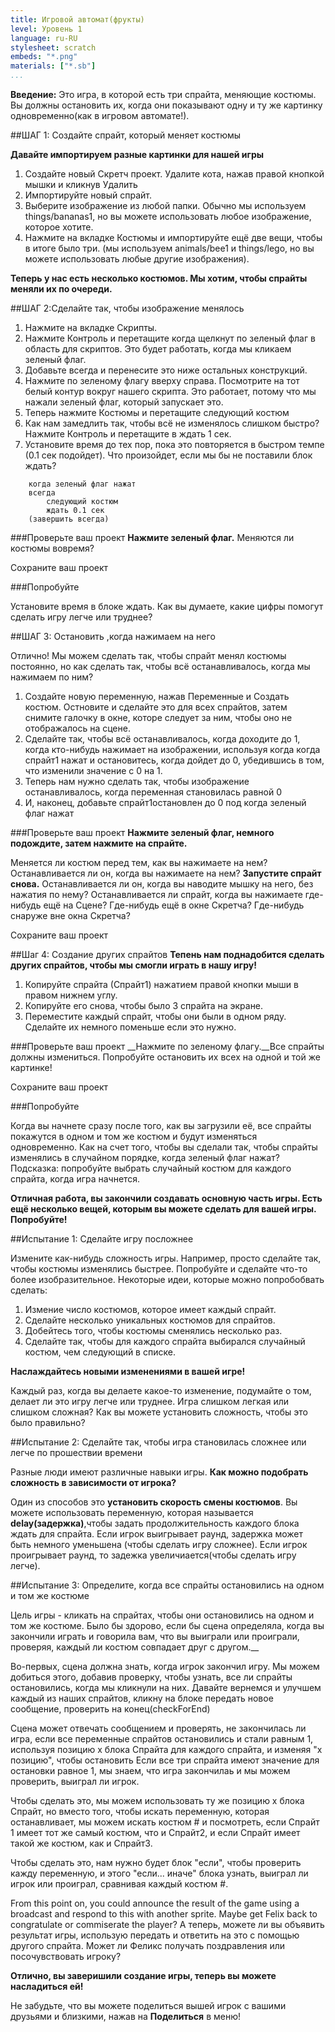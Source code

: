 ```yaml
---
title: Игровой автомат(фрукты)
level: Уровень 1
language: ru-RU
stylesheet: scratch
embeds: "*.png"
materials: ["*.sb"]
...
```


__Введение:__
Это игра, в которой есть три спрайта, меняющие костюмы. Вы должны остановить их, когда они показывают одну и ту же картинку одновременно(как в игровом автомате!).

##ШАГ 1: Создайте спрайт, который меняет костюмы

__Давайте импортируем разные картинки для нашей игры__ 

1. Создайте новый Скретч проект. Удалите кота, нажав правой кнопкой мышки и кликнув Удалить
2. Импортируйте новый спрайт.
3. Выберите изображение из любой папки. Обычно мы используем things/bananas1, но вы можете использовать любое изображение, которое хотите.
4. Нажмите на вкладке Костюмы и импортируйте ещё две вещи, чтобы в итоге было три. (мы используем animals/bee1 и things/lego, но вы можете использовать любые другие изображения).


__Теперь у нас есть несколько костюмов. Мы хотим, чтобы спрайты меняли их по очереди.__ 

##ШАГ 2:Сделайте так, чтобы изображение менялось

1. Нажмите на вкладке Скрипты.
2. Нажмите Контроль и перетащите когда щелкнут по зеленый флаг в область для скриптов. Это будет работать, когда мы кликаем зеленый флаг.
3. Добавьте всегда и перенесите это ниже остальных конструкций.
4. Нажмите по зеленому флагу вверху справа. Посмотрите на тот белый контур вокруг нашего скрипта. Это работает, потому что мы нажали зеленый флаг, который запускает это. 
5. Теперь нажмите Костюмы и перетащите следующий костюм
6. Как нам замедлить так, чтобы всё не изменялось слишком быстро? Нажмите Контроль и перетащите в ждать 1 сек.
7. Установите время до тех пор, пока это повторяется в быстром темпе (0.1 сек подойдет). Что произойдет, если мы бы не поставили блок ждать?

```
	когда зеленый флаг нажат
	всегда		
		следующий костюм
		ждать 0.1 сек
	(завершить всегда)
```

###Проверьте ваш проект
__Нажмите зеленый флаг.__ 
Меняются ли костюмы вовремя?

Сохраните ваш проект

###Попробуйте

Установите время в блоке ждать. Как вы думаете, какие цифры помогут сделать игру легче или труднее?

##ШАГ 3: Остановить ,когда нажимаем на него 

Отлично! Мы можем сделать так, чтобы спрайт менял костюмы постоянно, но как сделать так, чтобы всё останавливалось, когда мы нажимаем по ним?

1. Создайте новую переменную, нажав Переменные и Создать костюм. Остновите и сделайте это для всех спрайтов, затем снимите галочку в окне, которе следует за ним, чтобы оно не отображалось на сцене.
2. Сделайте так, чтобы всё останавливалось, когда доходите до 1, когда кто-нибудь нажимает на изображении, используя когда когда спрайт1 нажат и остановитесь, когда дойдет до 0, убедившись в том, что изменили значение с 0 на 1.
3. Теперь нам нужно сделать так, чтобы изображение останавливалось, когда переменная становилась равной 0
4. И, наконец, добавьте спрайт1остановлен до 0 под когда зеленый флаг нажат

###Проверьте ваш проект
__Нажмите зеленый флаг, немного подождите, затем нажмите на спрайте.__  

Меняется ли костюм перед тем, как вы нажимаете на нем?
Останавливается ли он, когда вы нажимаете на нем?
__Запустите спрайт снова.__ Останавливается ли он, когда вы наводите мышку на него, без нажатия по нему? Останавливается ли спрайт, когда вы нажимаете где-нибудь ещё на Сцене? Где-нибудь ещё в окне Скретча? Где-нибудь снаруже вне окна Скретча?

Сохраните ваш проект

##Шаг 4: Создание других спрайтов
__Тепень нам поднадобится сделать других спрайтов, чтобы мы смогли играть в нашу игру!__

1. Копируйте спрайта (Спрайт1) нажатием правой кнопки мыши в правом нижнем углу.
2. Копируйте его снова, чтобы было 3 спрайта на экране.
3. Переместите каждый спрайт, чтобы они были в одном ряду. Сделайте их немного поменьше если это нужно.

###Проверьте ваш проект
__Нажмите по зеленому флагу.__Все спрайты должны измениться. Попробуйте остановить их всех на одной и той же картинке!

Сохраните ваш проект

###Попробуйте

Когда вы начнете сразу после того, как вы загрузили её, все спрайты покажутся в одном и том же костюм и будут изменяться одновременно. Как на счет того, чтобы вы сделали так, чтобы спрайты изменялись в случайном порядке, когда зеленый флаг нажат?
Подсказка: попробуйте выбрать случайный костюм для каждого спрайта, когда игра начнется.

__Отличная работа, вы закончили создавать основную часть игры. Есть ещё несколько вещей, которым вы можете сделать для вашей игры. Попробуйте!__


##Испытание 1: Сделайте игру посложнее

Измените как-нибудь сложность игры. Например, просто сделайте так, чтобы костюмы изменялись быстрее. Попробуйте и сделайте что-то более изобразительное. Некоторые идеи, которые можно попробобвать сделать:

1. Измение число костюмов, которое имеет каждый спрайт.
2. Сделайте несколько уникальных костюмов для спрайтов.
3. Добейтесь того, чтобы костюмы сменялись несколько раз.
4. Сделайте так, чтобы для каждого спрайта выбирался случайный костюм, чем следующий в списке.

__Наслаждайтесь новыми изменениями в вашей игре!__

Каждый раз, когда вы делаете какое-то изменение, подумайте о том, делает ли это игру легче или труднее. Игра слишком легкая или слишком сложная? Как вы можете установить сложность, чтобы это было правильно?


##Испытание 2: Сделайте так, чтобы игра становилась сложнее или легче по прошествии времени

Разные люди имеют различные навыки игры. __Как можно подобрать сложность в зависимости от игрока?__

Один из способов это __установить скорость смены костюмов__. Вы можете использовать переменную, которая называется __delay(задержка)__,чтобы задать продолжительность каждого блока ждать для спрайта. Если игрок выигрывает раунд, задержка может быть немного уменьшена (чтобы сделать игру сложнее). Если игрок проигрывает раунд, то задежка увеличиается(чтобы сделать игру легче).

##Испытание 3: Определите, когда все спрайты остановились на одном и том же костюме

Цель игры - кликать на спрайтах, чтобы они остановились на одном и том же костюме. Было бы здорово, если бы сцена определяла, когда вы закончили играть и говорила вам, что вы выиграли или проиграли, проверяя, каждый ли костюм совпадает друг с другом.__

Во-первых, сцена должна знать, когда игрок закончил игру. Мы можем добиться этого, добавив проверку, чтобы узнать, все ли спрайты остановились, когда мы кликнули на них. Давайте вернемся и улучшем каждый из наших спрайтов, кликну на блоке передать новое сообщение, проверить на конец(checkForEnd)

Сцена может отвечать сообщением и проверять, не закончилась ли игра, если все переменные спрайтов остановились и стали равным 1, используя позицию х блока Спрайта для каждого спрайта, и изменяя "х позицию", чтобы остановить Если все три спрайта имеют значение для остановки равное 1, мы знаем, что игра закончилаь и мы можем проверить, выиграл ли игрок.

Чтобы сделать это, мы можем использовать ту же позицию х блока Спрайт, но вместо того, чтобы искать переменную, которая останавливает, мы можем искать костюм # и посмотреть, если Спрайт 1 имеет тот же самый костюм, что и Спрайт2, и если Спрайт имеет такой же костюм, как и Спрайт3.

Чтобы сделать это, нам нужно будет блок "если", чтобы проверить кажду переменную, и этого "если... иначе" блока узнать, выиграл ли игрок или проиграл, сравнивая каждый костюм #.

From this point on, you could announce the result of the game using a broadcast and respond to this with another sprite. Maybe get Felix back to congratulate or commiserate the player? А теперь, можете ли вы объявить результат игры, использую передать и ответить на это с помощью другого спрайта. Может ли Феликс получать поздравления или посочувствовать игроку?


__Отлично, вы заверишили создание игры, теперь вы можете насладиться ей!__

Не забудьте, что вы можете поделиться вышей игрок с вашими друзьями и близкими, нажав на __Поделиться__ в меню!
